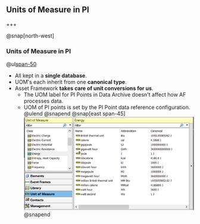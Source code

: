## Units of Measure in PI

+++

@snap[north-west]
### Units of Measure in PI
@ul[span-50](false)
- All kept in a **single database**.
- UOM's each inherit from one **canonical type**.
- Asset Framework **takes care of unit conversions for us**.
    - The UOM label for PI Points in Data Archive doesn't affect how AF processes data.
    - UOM of PI points is set by the PI Point data reference configuration.
@ulend
@snapend
@snap[east span-45]
![](assets\img\pse-uoms.png)
@snapend